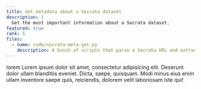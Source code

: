 ```yaml
---
title: Get metadata about a Socrata dataset
description: |
  Get the most important information about a Socrata dataset.
featured: true
rank: 5
files:
  - name: code/socrata-meta-get.py
    description: A bunch of scripts that parse a Socrata URL and extracts a preview of useful metadata, including number of rows and columns, updated timestamps, and usage metrics
---
```



lorem Lorem ipsum dolor sit amet, consectetur adipisicing elit. Deserunt dolor ullam blanditiis eveniet. Dicta, saepe, quisquam. Modi minus eius enim ullam inventore saepe quis, reiciendis, dolorem velit laboriosam iste qui!

